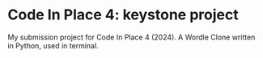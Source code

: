 # Code In Place 4: keystone project
My submission project for Code In Place 4 (2024). A Wordle Clone written in Python, used in terminal. 
